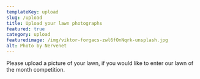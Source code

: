```yaml
---
templateKey: upload
slug: /upload
title: Upload your lawn photographs
featured: true
category: upload
featuredimage: /img/viktor-forgacs-zwl6fOnNqrk-unsplash.jpg
alt: Photo by Nervenet
---
```

Please upload a picture of your lawn, if you would like to enter our lawn of the month competition. 